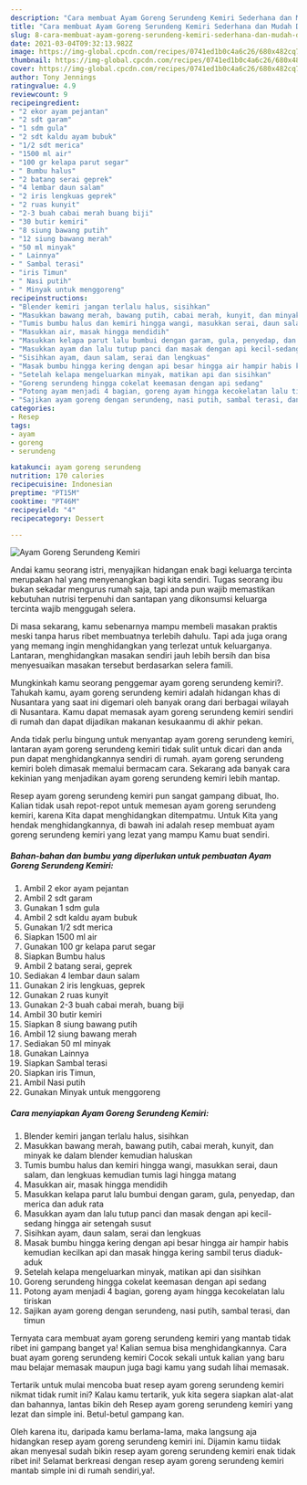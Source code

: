 ```yaml
---
description: "Cara membuat Ayam Goreng Serundeng Kemiri Sederhana dan Mudah Dibuat"
title: "Cara membuat Ayam Goreng Serundeng Kemiri Sederhana dan Mudah Dibuat"
slug: 8-cara-membuat-ayam-goreng-serundeng-kemiri-sederhana-dan-mudah-dibuat
date: 2021-03-04T09:32:13.982Z
image: https://img-global.cpcdn.com/recipes/0741ed1b0c4a6c26/680x482cq70/ayam-goreng-serundeng-kemiri-foto-resep-utama.jpg
thumbnail: https://img-global.cpcdn.com/recipes/0741ed1b0c4a6c26/680x482cq70/ayam-goreng-serundeng-kemiri-foto-resep-utama.jpg
cover: https://img-global.cpcdn.com/recipes/0741ed1b0c4a6c26/680x482cq70/ayam-goreng-serundeng-kemiri-foto-resep-utama.jpg
author: Tony Jennings
ratingvalue: 4.9
reviewcount: 9
recipeingredient:
- "2 ekor ayam pejantan"
- "2 sdt garam"
- "1 sdm gula"
- "2 sdt kaldu ayam bubuk"
- "1/2 sdt merica"
- "1500 ml air"
- "100 gr kelapa parut segar"
- " Bumbu halus"
- "2 batang serai geprek"
- "4 lembar daun salam"
- "2 iris lengkuas geprek"
- "2 ruas kunyit"
- "2-3 buah cabai merah buang biji"
- "30 butir kemiri"
- "8 siung bawang putih"
- "12 siung bawang merah"
- "50 ml minyak"
- " Lainnya"
- " Sambal terasi"
- "iris Timun"
- " Nasi putih"
- " Minyak untuk menggoreng"
recipeinstructions:
- "Blender kemiri jangan terlalu halus, sisihkan"
- "Masukkan bawang merah, bawang putih, cabai merah, kunyit, dan minyak ke dalam blender kemudian haluskan"
- "Tumis bumbu halus dan kemiri hingga wangi, masukkan serai, daun salam, dan lengkuas kemudian tumis lagi hingga matang"
- "Masukkan air, masak hingga mendidih"
- "Masukkan kelapa parut lalu bumbui dengan garam, gula, penyedap, dan merica dan aduk rata"
- "Masukkan ayam dan lalu tutup panci dan masak dengan api kecil-sedang hingga air setengah susut"
- "Sisihkan ayam, daun salam, serai dan lengkuas"
- "Masak bumbu hingga kering dengan api besar hingga air hampir habis kemudian kecilkan api dan masak hingga kering sambil terus diaduk-aduk"
- "Setelah kelapa mengeluarkan minyak, matikan api dan sisihkan"
- "Goreng serundeng hingga cokelat keemasan dengan api sedang"
- "Potong ayam menjadi 4 bagian, goreng ayam hingga kecokelatan lalu tiriskan"
- "Sajikan ayam goreng dengan serundeng, nasi putih, sambal terasi, dan timun"
categories:
- Resep
tags:
- ayam
- goreng
- serundeng

katakunci: ayam goreng serundeng 
nutrition: 170 calories
recipecuisine: Indonesian
preptime: "PT15M"
cooktime: "PT46M"
recipeyield: "4"
recipecategory: Dessert

---
```



![Ayam Goreng Serundeng Kemiri](https://img-global.cpcdn.com/recipes/0741ed1b0c4a6c26/680x482cq70/ayam-goreng-serundeng-kemiri-foto-resep-utama.jpg)

Andai kamu seorang istri, menyajikan hidangan enak bagi keluarga tercinta merupakan hal yang menyenangkan bagi kita sendiri. Tugas seorang ibu bukan sekadar mengurus rumah saja, tapi anda pun wajib memastikan kebutuhan nutrisi terpenuhi dan santapan yang dikonsumsi keluarga tercinta wajib menggugah selera.

Di masa  sekarang, kamu sebenarnya mampu membeli masakan praktis meski tanpa harus ribet membuatnya terlebih dahulu. Tapi ada juga orang yang memang ingin menghidangkan yang terlezat untuk keluarganya. Lantaran, menghidangkan masakan sendiri jauh lebih bersih dan bisa menyesuaikan masakan tersebut berdasarkan selera famili. 



Mungkinkah kamu seorang penggemar ayam goreng serundeng kemiri?. Tahukah kamu, ayam goreng serundeng kemiri adalah hidangan khas di Nusantara yang saat ini digemari oleh banyak orang dari berbagai wilayah di Nusantara. Kamu dapat memasak ayam goreng serundeng kemiri sendiri di rumah dan dapat dijadikan makanan kesukaanmu di akhir pekan.

Anda tidak perlu bingung untuk menyantap ayam goreng serundeng kemiri, lantaran ayam goreng serundeng kemiri tidak sulit untuk dicari dan anda pun dapat menghidangkannya sendiri di rumah. ayam goreng serundeng kemiri boleh dimasak memalui bermacam cara. Sekarang ada banyak cara kekinian yang menjadikan ayam goreng serundeng kemiri lebih mantap.

Resep ayam goreng serundeng kemiri pun sangat gampang dibuat, lho. Kalian tidak usah repot-repot untuk memesan ayam goreng serundeng kemiri, karena Kita dapat menghidangkan ditempatmu. Untuk Kita yang hendak menghidangkannya, di bawah ini adalah resep membuat ayam goreng serundeng kemiri yang lezat yang mampu Kamu buat sendiri.

<!--inarticleads1-->

##### Bahan-bahan dan bumbu yang diperlukan untuk pembuatan Ayam Goreng Serundeng Kemiri:

1. Ambil 2 ekor ayam pejantan
1. Ambil 2 sdt garam
1. Gunakan 1 sdm gula
1. Ambil 2 sdt kaldu ayam bubuk
1. Gunakan 1/2 sdt merica
1. Siapkan 1500 ml air
1. Gunakan 100 gr kelapa parut segar
1. Siapkan  Bumbu halus
1. Ambil 2 batang serai, geprek
1. Sediakan 4 lembar daun salam
1. Gunakan 2 iris lengkuas, geprek
1. Gunakan 2 ruas kunyit
1. Gunakan 2-3 buah cabai merah, buang biji
1. Ambil 30 butir kemiri
1. Siapkan 8 siung bawang putih
1. Ambil 12 siung bawang merah
1. Sediakan 50 ml minyak
1. Gunakan  Lainnya
1. Siapkan  Sambal terasi
1. Siapkan iris Timun,
1. Ambil  Nasi putih
1. Gunakan  Minyak untuk menggoreng




<!--inarticleads2-->

##### Cara menyiapkan Ayam Goreng Serundeng Kemiri:

1. Blender kemiri jangan terlalu halus, sisihkan
1. Masukkan bawang merah, bawang putih, cabai merah, kunyit, dan minyak ke dalam blender kemudian haluskan
1. Tumis bumbu halus dan kemiri hingga wangi, masukkan serai, daun salam, dan lengkuas kemudian tumis lagi hingga matang
1. Masukkan air, masak hingga mendidih
1. Masukkan kelapa parut lalu bumbui dengan garam, gula, penyedap, dan merica dan aduk rata
1. Masukkan ayam dan lalu tutup panci dan masak dengan api kecil-sedang hingga air setengah susut
1. Sisihkan ayam, daun salam, serai dan lengkuas
1. Masak bumbu hingga kering dengan api besar hingga air hampir habis kemudian kecilkan api dan masak hingga kering sambil terus diaduk-aduk
1. Setelah kelapa mengeluarkan minyak, matikan api dan sisihkan
1. Goreng serundeng hingga cokelat keemasan dengan api sedang
1. Potong ayam menjadi 4 bagian, goreng ayam hingga kecokelatan lalu tiriskan
1. Sajikan ayam goreng dengan serundeng, nasi putih, sambal terasi, dan timun




Ternyata cara membuat ayam goreng serundeng kemiri yang mantab tidak ribet ini gampang banget ya! Kalian semua bisa menghidangkannya. Cara buat ayam goreng serundeng kemiri Cocok sekali untuk kalian yang baru mau belajar memasak maupun juga bagi kamu yang sudah lihai memasak.

Tertarik untuk mulai mencoba buat resep ayam goreng serundeng kemiri nikmat tidak rumit ini? Kalau kamu tertarik, yuk kita segera siapkan alat-alat dan bahannya, lantas bikin deh Resep ayam goreng serundeng kemiri yang lezat dan simple ini. Betul-betul gampang kan. 

Oleh karena itu, daripada kamu berlama-lama, maka langsung aja hidangkan resep ayam goreng serundeng kemiri ini. Dijamin kamu tiidak akan menyesal sudah bikin resep ayam goreng serundeng kemiri enak tidak ribet ini! Selamat berkreasi dengan resep ayam goreng serundeng kemiri mantab simple ini di rumah sendiri,ya!.

